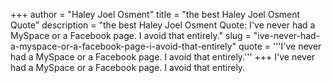 +++
author = "Haley Joel Osment"
title = "the best Haley Joel Osment Quote"
description = "the best Haley Joel Osment Quote: I've never had a MySpace or a Facebook page. I avoid that entirely."
slug = "ive-never-had-a-myspace-or-a-facebook-page-i-avoid-that-entirely"
quote = '''I've never had a MySpace or a Facebook page. I avoid that entirely.'''
+++
I've never had a MySpace or a Facebook page. I avoid that entirely.
